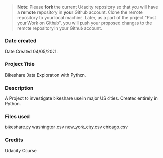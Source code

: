 >**Note**: Please **fork** the current Udacity repository so that you will have a **remote** repository in **your** Github account. Clone the remote repository to your local machine. Later, as a part of the project "Post your Work on Github", you will push your proposed changes to the remote repository in your Github account.

### Date created
Date Created 04/05/2021.

### Project Title
Bikeshare Data Exploration with Python.

### Description
A Project to investigate bikeshare use in major US cities. Created entirely in Python.

### Files used
bikeshare.py
washington.csv
new_york_city.csv
chicago.csv

### Credits
Udacity Course

